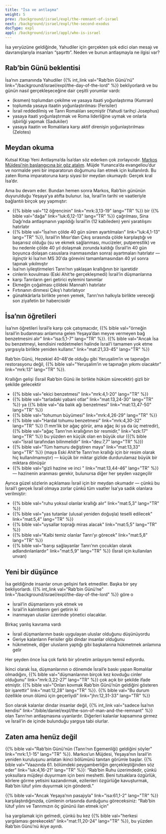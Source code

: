 ```yaml
---
title: "İsa ve antlaşma"
weight: 5
prev: /background/israel/expl/the-remnant-of-israel
next: /background/israel/expl/the-second-exodus
docType: expl
appl: /background/israel/appl/who-is-israel
---
```


İsa yeryüzüne geldiğinde, Yahudiler için gerçekten şok edici olan mesajı ve davranışlarıyla insanları “şaşırttı”. Neden ve bunun antlaşmayla ne ilgisi var?

## Rab’bin Günü beklentisi

<a name="b6b5"></a>
İsa’nın zamanında Yahudiler {{% int_link val="Rab’bin Günü’nü" link="/background/israel/expl/the-day-of-the-lord" %}} bekliyorlardı ve bu günün nasıl gerçekleşeceğine dair çeşitli yorumlar vardı:

- (kısmen) toplumdan çekilme ve yasaya itaati yoğunlaştırma (Kumran)
- toplumda yasaya itaatin yoğunlaştırılması (Ferisiler)
- İsrail reddedilmiş ve Tanrı Romalıları seçmiştir (Yahudi tarihçi Josephus)
- yasaya itaati yoğunlaştırmak ve Roma liderliğine uymak ve onlarla işbirliği yapmak (Sadukiler)
- yasaya itaatin ve Romalılara karşı aktif direnişin yoğunlaştırılması (Zelotes)

## Meydan okuma

<a name="1481"></a>
Kutsal Kitap Yeni Antlaşma’da İsa’dan söz ederken çok zorlayıcıdır. [Markos Müjdesi’nin başlangıcına bir göz atalım](https://biblehub.com/interlinear/mark/1-1.htm). Müjde Yunanca’da evangeliou’dur ve normalde yeni bir imparatorun doğumunu ilan etmek için kullanılırdı. Bu zaten Roma imparatoruna karşı siyasi bir meydan okumaydı: Gerçek kral İsa’dır.

Ama bu devam eder. Bundan hemen sonra Markos, Rab’bin gününün duyurulduğu Yeşaya’ya atıfta bulunur. İsa, İsrail’in tarihi ve vaatleriyle bağlantılı birçok şey yapmıştır:

- {{% bible val="12 öğrencinin" link="mrk:3,13-19" lang="TR" %}} bir {{% bible val="dağa" link="luk:6,12-13" lang="TR" %}} çağrılması, Sina Dağı’nda antlaşmanın yapıldığı İsrail’in (12 kabileden) yeni yaratılışını hatırlatır
- {{% bible val="İsa’nın çölde 40 gün süren ayartılmaları" link="luk:4,1-13" lang="TR" %}}, İsrail’in Mısır’dan Çıkış sırasında çölde karşılaştığı ve başarısız olduğu (su ve ekmek sağlanması, mucizeler, putperestlik) ve bu nedenle çölde 40 yıl dolaşmak zorunda kaldığı (İsrail’in 40 gün boyunca dolaşan casuslara inanmasından sonra) ayartmaları hatırlatır — ilginçtir ki İsa’nın MS 30'da görevini tamamlamasından 40 yıl sonra tapınak yıkılmıştır
- İsa’nın iyileştirmeleri Tanrı’nın yaklaşan krallığının bir işaretidir
- cinlerin kovulması (Eski Ahit’te gerçekleşmedi) İsrail’in düşmanlarına
- karşı Tanrıların geri getirici eylemini tanımlar
- Ekmeğin çoğalması çöldeki Mannah’ı hatırlatır
- Fırtınanın dinmesi Çıkış’ı hatırlatıyor
- günahkârlarla birlikte yenen yemek, Tanrı’nın halkıyla birlikte vereceği son ziyafetin bir habercisidir

## İsa’nın öğretileri

<a name="9f5f"></a>
İsa’nın öğretileri İsrail’e karşı çok çatışmacıdır, {{% bible val="örneğin İsrail’in budanması anlamına gelen Yeşaya’dan meyve vermeyen bağ benzetmesini alır" link="isa:5,1-7" lang="TR" %}}. {{% bible val="Ancak İsa bu benzetmeyi, kendisini reddetmeleri halinde İsrail’i tamamen yok etme yargısıyla birlikte yeniden kullanır." link="mat:21,33-45" lang="TR" %}}

Rab’bin Günü, Hezekiel 40–48'de olduğu gibi Yeruşalim’in ve tapınağın restorasyonu değil, {{% bible val="Yeruşalim’in ve tapınağın yıkımı olacaktır" link="mrk:13" lang="TR" %}}.

Krallığın gelişi (İsrail Rab’bin Günü ile birlikte hüküm sürecektir) gizli bir şekilde gelecektir

- {{% bible val="eki̇ci̇ benzetmesi̇" link="mrk:4,1-20" lang="TR" %}}
- {{% bible val="tarladaki yabani otlar" link="mat:13,24-30" lang="TR" %}} ya {{% bible val="da balık ağı benzetmesi" link="mat:13,47-50" lang="TR" %}}
- {{% bible val="tohumun büyümesi" link="mrk:4,26-29" lang="TR" %}}
- {{% bible val="Hardal tohumu benzetmesi" link="mrk:4,30-32" lang="TR" %}} (1 mm’lik bir ağaç görür, ama ağaç iki ya da üç metredir), {{% bible val="ağaç Tanrı’nın krallığının bir resmidir," link="ezk:17" lang="TR" %}} bu yüzden en küçük olan en büyük olur ({{% bible val="İsrail tarafından bilinmelidir" link="deu:7,7" lang="TR" %}})
- {{% bible val="Tüm hamuru değiştiren maya" link="mat:13,33" lang="TR" %}} (maya Eski Ahit’te Tanrı’nın krallığı için bir resim olarak hiç kullanılmamıştır) — küçük bir miktar gizlide durdurulamaz büyük bir miktara dönüşür
- {{% bible val="gizli hazine ve inci " link="mat:13,44-46" lang="TR" %}}— hazinenin aranması gerekir, bulunursa diğer her şeyden vazgeçilir

Ayrıca güzel sözlerin açıklaması İsrail için bir meydan okumadır — çünkü bu İsrail’i gerçek İsrail olmaya zorlar çünkü tüm vaatler İsa’ya sadık olanlara verilmiştir:

- {{% bible val="ruhu yoksul olanlar krallığı alır" link="mat:5,3" lang="TR" %}}
- {{% bible val="yas tutanlar (ulusal yeniden doğuşla) teselli edilecek" link="mat:5,4" lang="TR" %}}
- {{% bible val="uysallar toprağı miras alacak" link="mat:5,5" lang="TR" %}}
- {{% bible val="Kalbi temiz olanlar Tanrı’yı görecek" link="mat:5,8" lang="TR" %}}
- {{% bible val="barışı sağlayanlar Tanrı’nın çocukları olarak adlandırılanlardır" link="mat:5,9" lang="TR" %}} (İsrail için kullanılan unvan)

## Yeni bir düşünce

<a name="177b"></a>
İsa geldiğinde insanlar onun gelişini fark etmediler. Başka bir şey bekliyorlardı. {{% int_link val="Rab’bin Günü’ne" link="/background/israel/expl/the-day-of-the-lord" %}} göre o

- İsrail’in düşmanlarını yok etmek ve
- İsrail’in kalıntılarını geri getirin ki
- inanmayan uluslar üzerinde yönetici olacaklar.

Birkaç yanlış kavrama vardı

- İsrail düşmanlarının baskı uygulayan uluslar olduğunu düşünüyordu
- Geriye kalanların Ferisiler gibi dindar insanlar olduğunu
- hükmetmek, diğer ulusların yaptığı gibi başkalarına hükmetmek anlamına gelir

Her şeyden önce İsa çok farklı bir yönetim anlayışını temsil ediyordu.

İkinci olarak İsa, düşmanlarının o dönemde İsrail’e baskı yapan Romalılar olmadığını, {{% bible val="düşmanlarının birçok kez kovduğu cinler olduğunu" link="mrk:3,22-27" lang="TR" %}} çok açık bir şekilde ifade etmiştir. {{% bible val="Onları kovmak Rab’bin Günü’nün geldiğini gösteren bir işarettir" link="mat:12,28" lang="TR" %}}. {{% bible val="Bu durum özellikle onun ölümü için geçerliydi" link="jhn:12,31-33" lang="TR" %}}

Son olarak kalanlar dindar insanlar değil, {{% int_link val="sadece İsa’nın kendisi" link="/bible/daniel/expl/the-son-of-man-and-the-remnant" %}} olan Tanrı’nın antlaşmasına uyanlardır. Diğerleri kalanlar kapsamına girmez ve İsrail’in de içinde bulunduğu yargıya tabi olurlar.

## Zaten ama henüz değil

<a name="1438"></a>
{{% bible val="Rab’bin Günü’nün (Tanrı’nın Egemenliği) geldiğini söyler" link="mrk:1,1-15" lang="TR" %}}. Markos’un Müjdesi, Yeşaya’nın İsrail’in yeniden kuruluşunu anlatan ikinci bölümünü tanıtan görümle başlar. {{% bible val="Vaazında 61. bölümdeki peygamberliğin gerçekleştiğinden söz eder" link="luk:4,16-21" lang="TR" %}}: “Rab’bin Ruhu üzerimdedir, çünkü yoksullara müjdeyi duyurmam için beni meshetti. Beni tutsaklara özgürlük, körlere görme yetisini kazandırmak, ezilenleri özgürlüğe kavuşturmak, Rab’bin lütuf yılını duyurmak için gönderdi.”

{{% bible val="Ancak Yeşaya’nın pasajıyla" link="isa:61,1-2" lang="TR" %}} karşılaştırdığınızda, cümlenin ortasında durduğunu göreceksiniz: “Rab’bin lütuf yılını ve Tanrımızın öç gününü ilan etmek için”

İsa yargılamak için gelmedi, çünkü bu kez {{% bible val="herkesi yargılaması gerekecekti" link="mat:11,20-24" lang="TR" %}}, bu yüzden Rab’bin Günü’nü ikiye ayırdı.

